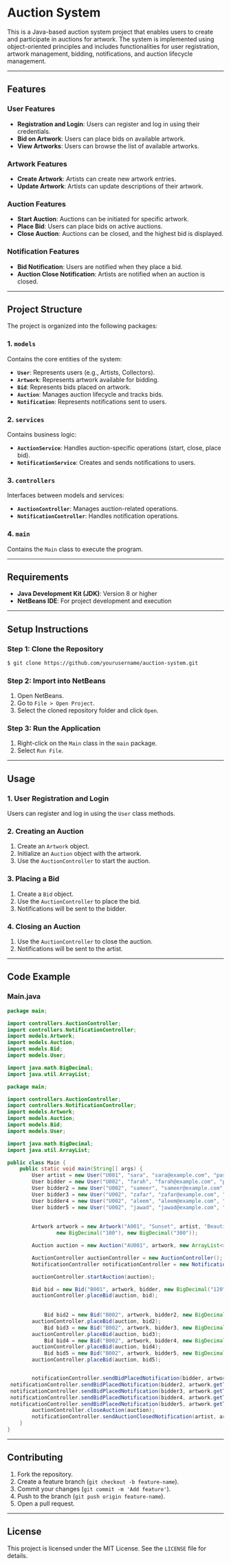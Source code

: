 # Auction System

This is a Java-based auction system project that enables users to create and participate in auctions for artwork. The system is implemented using object-oriented principles and includes functionalities for user registration, artwork management, bidding, notifications, and auction lifecycle management.

---

## **Features**

### **User Features**
- **Registration and Login**: Users can register and log in using their credentials.
- **Bid on Artwork**: Users can place bids on available artwork.
- **View Artworks**: Users can browse the list of available artworks.

### **Artwork Features**
- **Create Artwork**: Artists can create new artwork entries.
- **Update Artwork**: Artists can update descriptions of their artwork.

### **Auction Features**
- **Start Auction**: Auctions can be initiated for specific artwork.
- **Place Bid**: Users can place bids on active auctions.
- **Close Auction**: Auctions can be closed, and the highest bid is displayed.

### **Notification Features**
- **Bid Notification**: Users are notified when they place a bid.
- **Auction Close Notification**: Artists are notified when an auction is closed.

---

## **Project Structure**

The project is organized into the following packages:

### **1. `models`**
Contains the core entities of the system:
- **`User`**: Represents users (e.g., Artists, Collectors).
- **`Artwork`**: Represents artwork available for bidding.
- **`Bid`**: Represents bids placed on artwork.
- **`Auction`**: Manages auction lifecycle and tracks bids.
- **`Notification`**: Represents notifications sent to users.

### **2. `services`**
Contains business logic:
- **`AuctionService`**: Handles auction-specific operations (start, close, place bid).
- **`NotificationService`**: Creates and sends notifications to users.

### **3. `controllers`**
Interfaces between models and services:
- **`AuctionController`**: Manages auction-related operations.
- **`NotificationController`**: Handles notification operations.

### **4. `main`**
Contains the `Main` class to execute the program.

---

## **Requirements**

- **Java Development Kit (JDK)**: Version 8 or higher
- **NetBeans IDE**: For project development and execution

---

## **Setup Instructions**

### **Step 1: Clone the Repository**
```bash
$ git clone https://github.com/yourusername/auction-system.git
```

### **Step 2: Import into NetBeans**
1. Open NetBeans.
2. Go to `File > Open Project`.
3. Select the cloned repository folder and click `Open`.

### **Step 3: Run the Application**
1. Right-click on the `Main` class in the `main` package.
2. Select `Run File`.

---

## **Usage**

### **1. User Registration and Login**
Users can register and log in using the `User` class methods.

### **2. Creating an Auction**
1. Create an `Artwork` object.
2. Initialize an `Auction` object with the artwork.
3. Use the `AuctionController` to start the auction.

### **3. Placing a Bid**
1. Create a `Bid` object.
2. Use the `AuctionController` to place the bid.
3. Notifications will be sent to the bidder.

### **4. Closing an Auction**
1. Use the `AuctionController` to close the auction.
2. Notifications will be sent to the artist.

---

## **Code Example**

### **Main.java**
```java
package main;

import controllers.AuctionController;
import controllers.NotificationController;
import models.Artwork;
import models.Auction;
import models.Bid;
import models.User;

import java.math.BigDecimal;
import java.util.ArrayList;

package main;

import controllers.AuctionController;
import controllers.NotificationController;
import models.Artwork;
import models.Auction;
import models.Bid;
import models.User;

import java.math.BigDecimal;
import java.util.ArrayList;

public class Main {
    public static void main(String[] args) {
        User artist = new User("U001", "sara", "sara@example.com", "pass123", "Artist");
        User bidder = new User("U002", "farah", "farah@example.com", "pass123", "Collector");
        User bidder2 = new User("U002", "sameer", "sameer@example.com", "pass123", "Collector");
        User bidder3 = new User("U002", "zafar", "zafar@example.com", "pass123", "Collector");
        User bidder4 = new User("U002", "aleem", "aleem@example.com", "pass123", "Collector");
        User bidder5 = new User("U002", "jawad", "jawad@example.com", "pass123", "Collector");
        
        
        Artwork artwork = new Artwork("A001", "Sunset", artist, "Beautiful sunset painting",
                new BigDecimal("100"), new BigDecimal("300"));

        Auction auction = new Auction("AU001", artwork, new ArrayList<>(), "Inactive");

        AuctionController auctionController = new AuctionController();
        NotificationController notificationController = new NotificationController();

        auctionController.startAuction(auction);

        Bid bid = new Bid("B001", artwork, bidder, new BigDecimal("120"), System.currentTimeMillis());
        auctionController.placeBid(auction, bid);
       
        
            Bid bid2 = new Bid("B002", artwork, bidder2, new BigDecimal("125"), System.currentTimeMillis());
        auctionController.placeBid(auction, bid2);
            Bid bid3 = new Bid("B002", artwork, bidder3, new BigDecimal("110"), System.currentTimeMillis());
        auctionController.placeBid(auction, bid3);
            Bid bid4 = new Bid("B002", artwork, bidder4, new BigDecimal("155"), System.currentTimeMillis());
        auctionController.placeBid(auction, bid4);
            Bid bid5 = new Bid("B002", artwork, bidder5, new BigDecimal("160.5"), System.currentTimeMillis());
        auctionController.placeBid(auction, bid5);


        notificationController.sendBidPlacedNotification(bidder, artwork.getTitle());
 notificationController.sendBidPlacedNotification(bidder2, artwork.getTitle());
 notificationController.sendBidPlacedNotification(bidder3, artwork.getTitle());
 notificationController.sendBidPlacedNotification(bidder4, artwork.getTitle());
 notificationController.sendBidPlacedNotification(bidder5, artwork.getTitle());
        auctionController.closeAuction(auction);
        notificationController.sendAuctionClosedNotification(artist, artwork.getTitle());
    }
}

```

---

## **Contributing**

1. Fork the repository.
2. Create a feature branch (`git checkout -b feature-name`).
3. Commit your changes (`git commit -m 'Add feature'`).
4. Push to the branch (`git push origin feature-name`).
5. Open a pull request.

---

## **License**

This project is licensed under the MIT License. See the `LICENSE` file for details.

